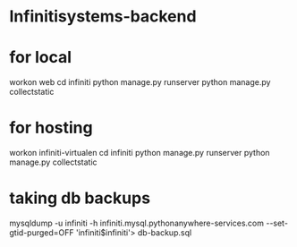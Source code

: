 # Infinitisystems-backend

# for local
workon web
cd infiniti
python manage.py runserver
python manage.py collectstatic

# for hosting
workon infiniti-virtualen
cd infiniti
python manage.py runserver
python manage.py collectstatic



# taking db backups
mysqldump -u infiniti -h infiniti.mysql.pythonanywhere-services.com --set-gtid-purged=OFF 'infiniti$infiniti'> db-backup.sql